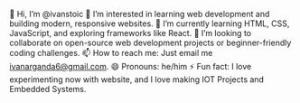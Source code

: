 👋 Hi, I’m @ivanstoic
👀 I’m interested in learning web development and building modern, responsive websites.
🌱 I’m currently learning HTML, CSS, JavaScript, and exploring frameworks like React.
💞️ I’m looking to collaborate on open-source web development projects or beginner-friendly coding challenges.
📫 How to reach me: Just email me ivanarganda6@gmail.com.
😄 Pronouns: he/him
⚡ Fun fact: I love experimenting now with website, and I love making IOT Projects and Embedded Systems.

<!---
ivanstoic/ivanstoic is a ✨ special ✨ repository because its `README.md` (this file) appears on your GitHub profile.
You can click the Preview link to take a look at your changes.
--->

